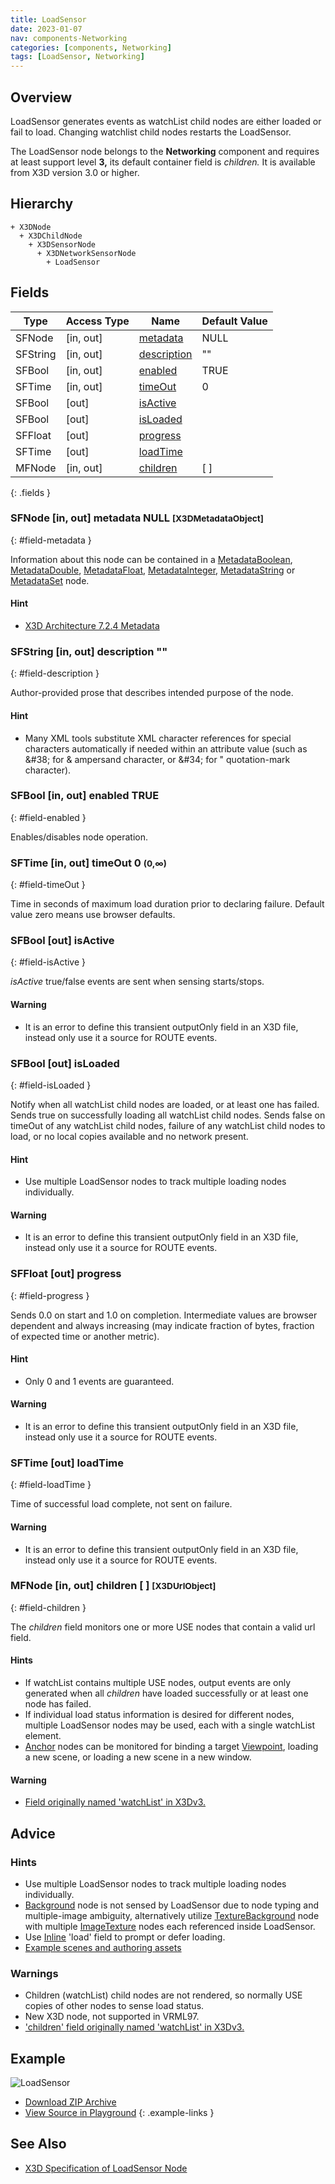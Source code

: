 ```yaml
---
title: LoadSensor
date: 2023-01-07
nav: components-Networking
categories: [components, Networking]
tags: [LoadSensor, Networking]
---
```

<style>
.post h3 {
  word-spacing: 0.2em;
}
</style>

## Overview

LoadSensor generates events as watchList child nodes are either loaded or fail to load. Changing watchlist child nodes restarts the LoadSensor.

The LoadSensor node belongs to the **Networking** component and requires at least support level **3,** its default container field is *children.* It is available from X3D version 3.0 or higher.

## Hierarchy

```
+ X3DNode
  + X3DChildNode
    + X3DSensorNode
      + X3DNetworkSensorNode
        + LoadSensor
```

## Fields

| Type | Access Type | Name | Default Value |
| ---- | ----------- | ---- | ------------- |
| SFNode | [in, out] | [metadata](#field-metadata) | NULL  |
| SFString | [in, out] | [description](#field-description) | "" |
| SFBool | [in, out] | [enabled](#field-enabled) | TRUE |
| SFTime | [in, out] | [timeOut](#field-timeOut) | 0  |
| SFBool | [out] | [isActive](#field-isActive) |  |
| SFBool | [out] | [isLoaded](#field-isLoaded) |  |
| SFFloat | [out] | [progress](#field-progress) |  |
| SFTime | [out] | [loadTime](#field-loadTime) |  |
| MFNode | [in, out] | [children](#field-children) | [ ] |
{: .fields }

### SFNode [in, out] **metadata** NULL <small>[X3DMetadataObject]</small>
{: #field-metadata }

Information about this node can be contained in a [MetadataBoolean](/x_ite/components/core/metadataboolean/), [MetadataDouble](/x_ite/components/core/metadatadouble/), [MetadataFloat](/x_ite/components/core/metadatafloat/), [MetadataInteger](/x_ite/components/core/metadatainteger/), [MetadataString](/x_ite/components/core/metadatastring/) or [MetadataSet](/x_ite/components/core/metadataset/) node.

#### Hint

- [X3D Architecture 7.2.4 Metadata](https://www.web3d.org/specifications/X3Dv4/ISO-IEC19775-1v4-IS/Part01/components/core.html#Metadata)

### SFString [in, out] **description** ""
{: #field-description }

Author-provided prose that describes intended purpose of the node.

#### Hint

- Many XML tools substitute XML character references for special characters automatically if needed within an attribute value (such as &amp;#38; for &amp; ampersand character, or &amp;#34; for " quotation-mark character).

### SFBool [in, out] **enabled** TRUE
{: #field-enabled }

Enables/disables node operation.

### SFTime [in, out] **timeOut** 0 <small>(0,∞)</small>
{: #field-timeOut }

Time in seconds of maximum load duration prior to declaring failure. Default value zero means use browser defaults.

### SFBool [out] **isActive**
{: #field-isActive }

*isActive* true/false events are sent when sensing starts/stops.

#### Warning

- It is an error to define this transient outputOnly field in an X3D file, instead only use it a source for ROUTE events.

### SFBool [out] **isLoaded**
{: #field-isLoaded }

Notify when all watchList child nodes are loaded, or at least one has failed. Sends true on successfully loading all watchList child nodes. Sends false on timeOut of any watchList child nodes, failure of any watchList child nodes to load, or no local copies available and no network present.

#### Hint

- Use multiple LoadSensor nodes to track multiple loading nodes individually.

#### Warning

- It is an error to define this transient outputOnly field in an X3D file, instead only use it a source for ROUTE events.

### SFFloat [out] **progress**
{: #field-progress }

Sends 0.0 on start and 1.0 on completion. Intermediate values are browser dependent and always increasing (may indicate fraction of bytes, fraction of expected time or another metric).

#### Hint

- Only 0 and 1 events are guaranteed.

#### Warning

- It is an error to define this transient outputOnly field in an X3D file, instead only use it a source for ROUTE events.

### SFTime [out] **loadTime**
{: #field-loadTime }

Time of successful load complete, not sent on failure.

#### Warning

- It is an error to define this transient outputOnly field in an X3D file, instead only use it a source for ROUTE events.

### MFNode [in, out] **children** [ ] <small>[X3DUrlObject]</small>
{: #field-children }

The *children* field monitors one or more USE nodes that contain a valid url field.

#### Hints

- If watchList contains multiple USE nodes, output events are only generated when all *children* have loaded successfully or at least one node has failed.
- If individual load status information is desired for different nodes, multiple LoadSensor nodes may be used, each with a single watchList element.
- [Anchor](/x_ite/components/networking/anchor/) nodes can be monitored for binding a target [Viewpoint](/x_ite/components/navigation/viewpoint/), loading a new scene, or loading a new scene in a new window.

#### Warning

- [Field originally named 'watchList' in X3Dv3.](https://www.web3d.org/x3d/content/examples/X3dSceneAuthoringHints.html#fieldNameChanges)

## Advice

### Hints

- Use multiple LoadSensor nodes to track multiple loading nodes individually.
- [Background](/x_ite/components/environmentaleffects/background/) node is not sensed by LoadSensor due to node typing and multiple-image ambiguity, alternatively utilize [TextureBackground](/x_ite/components/environmentaleffects/texturebackground/) node with multiple [ImageTexture](/x_ite/components/texturing/imagetexture/) nodes each referenced inside LoadSensor.
- Use [Inline](/x_ite/components/networking/inline/) 'load' field to prompt or defer loading.
- [Example scenes and authoring assets](https://www.web3d.org/x3d/content/examples/X3dForWebAuthors/Chapter12EnvironmentSensorSound)

### Warnings

- Children (watchList) child nodes are not rendered, so normally USE copies of other nodes to sense load status.
- New X3D node, not supported in VRML97.
- ['children' field originally named 'watchList' in X3Dv3.](https://www.web3d.org/x3d/content/examples/X3dSceneAuthoringHints.html#fieldNameChanges)

## Example

<x3d-canvas class="xr-button-br" src="https://create3000.github.io/media/examples/Networking/LoadSensor/LoadSensor.x3d" contentScale="auto" update="auto">
  <img src="https://create3000.github.io/media/examples/Networking/LoadSensor/screenshot.avif" alt="LoadSensor"/>
</x3d-canvas>

- [Download ZIP Archive](https://create3000.github.io/media/examples/Networking/LoadSensor/LoadSensor.zip)
- [View Source in Playground](/x_ite/playground/?url=https://create3000.github.io/media/examples/Networking/LoadSensor/LoadSensor.x3d)
{: .example-links }

## See Also

- [X3D Specification of LoadSensor Node](https://www.web3d.org/documents/specifications/19775-1/V4.0/Part01/components/networking.html#LoadSensor)
